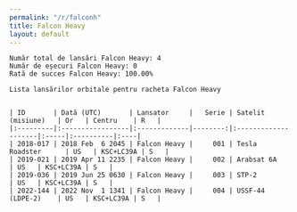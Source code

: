 ```yaml
---
permalink: "/r/falconh"
title: Falcon Heavy
layout: default
---
```


    Număr total de lansări Falcon Heavy: 4
    Număr de eșecuri Falcon Heavy: 0
    Rată de succes Falcon Heavy: 100.00%
    
    Lista lansărilor orbitale pentru racheta Falcon Heavy
    
    
    | ID       | Dată (UTC)       | Lansator     |   Serie | Satelit (misiune)   | Or   | Centru    | R   |
    |:---------|:-----------------|:-------------|--------:|:--------------------|:-----|:----------|:----|
    | 2018-017 | 2018 Feb  6 2045 | Falcon Heavy |     001 | Tesla Roadster      | US   | KSC+LC39A | S   |
    | 2019-021 | 2019 Apr 11 2235 | Falcon Heavy |     002 | Arabsat 6A          | US   | KSC+LC39A | S   |
    | 2019-036 | 2019 Jun 25 0630 | Falcon Heavy |     003 | STP-2               | US   | KSC+LC39A | S   |
    | 2022-144 | 2022 Nov  1 1341 | Falcon Heavy |     004 | USSF-44 (LDPE-2)    | US   | KSC+LC39A | S   |

